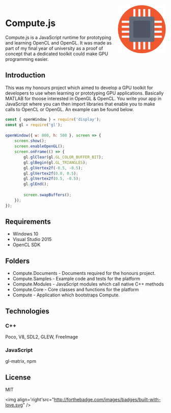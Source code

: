 <img align='right' width='150' height='150' src="icon.png" />

# Compute.js

Compute.js is a JavaScript runtime for prototyping and learning OpenCL and OpenGL. It was 
made as part of my final year of university as a proof of concept that a dedicated toolkit
could make GPU programming easier.

## Introduction

This was my honours project which aimed to develop a GPU toolkit for developers to use when learning or prototyping 
GPU applications. Basically MATLAB for thoose interested in OpenGL & OpenCL. You write your app in JavaScript where you can
then import libraries that enable you to make calls to OpenCL or OpenGL. An example can be found below.

```javascript
const { openWindow } = require('display');
const gl = require('gl');

openWindow({ w: 800, h: 500 }, screen => {
    screen.show();
    screen.enableOpenGL();
    screen.onFrame(() => {
        gl.glClear(gl.GL_COLOR_BUFFER_BIT);
        gl.glBegin(gl.GL_TRIANGLES);
        gl.glVertex2f(-0.5, -0.5);
        gl.glVertex2f(0.0, 0.5);
        gl.glVertex2f(0.5, -0.5);
        gl.glEnd();

        screen.swapBuffers();
    });
});

```

## Requirements

* Windows 10
* Visual Studio 2015
* OpenCL SDK

## Folders

 * Compute.Documents - Documents required for the honours project.
 * Compute.Samples   - Example code and tests for the platform
 * Compute.Modules   - JavaScript modules which call native C++ methods
 * Compute.Core      - Core classes and functions for the platform
 * Compute           - Application which bootstraps Compute.

## Technologies

### C++

Poco, V8, SDL2, GLEW, FreeImage

### JavaScript

gl-matrix, npm

## License

MIT

<img align='right'src="http://forthebadge.com/images/badges/built-with-love.svg" />